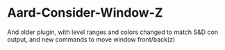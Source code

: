# Aard-Consider-Window-Z
And older plugin, with level ranges and colors changed to match S&amp;D con output, and new commands to move window front/back(z)
